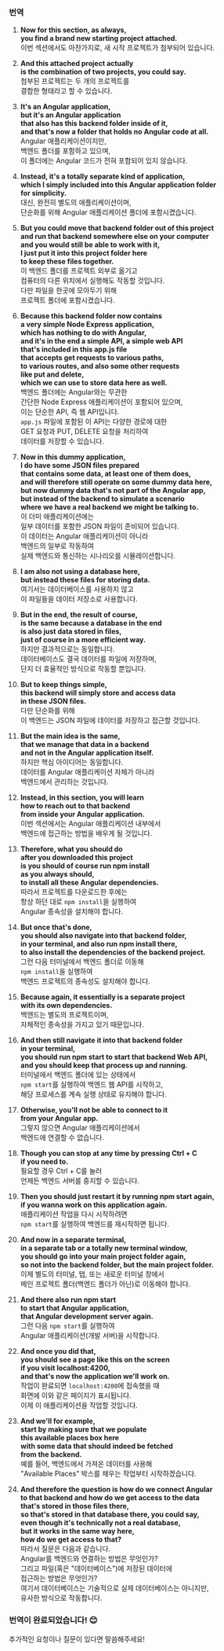 ### 번역

1. **Now for this section, as always,**  
   **you find a brand new starting project attached.**  
   이번 섹션에서도 마찬가지로, 새 시작 프로젝트가 첨부되어 있습니다.

2. **And this attached project actually**  
   **is the combination of two projects, you could say.**  
   첨부된 프로젝트는 두 개의 프로젝트를  
   결합한 형태라고 할 수 있습니다.

3. **It's an Angular application,**  
   **but it's an Angular application**  
   **that also has this backend folder inside of it,**  
   **and that's now a folder that holds no Angular code at all.**  
   Angular 애플리케이션이지만,  
   백엔드 폴더를 포함하고 있으며,  
   이 폴더에는 Angular 코드가 전혀 포함되어 있지 않습니다.

4. **Instead, it's a totally separate kind of application,**  
   **which I simply included into this Angular application folder**  
   **for simplicity.**  
   대신, 완전히 별도의 애플리케이션이며,  
   단순화를 위해 Angular 애플리케이션 폴더에 포함시켰습니다.

5. **But you could move that backend folder out of this project**  
   **and run that backend somewhere else on your computer**  
   **and you would still be able to work with it,**  
   **I just put it into this project folder here**  
   **to keep these files together.**  
   이 백엔드 폴더를 프로젝트 외부로 옮기고  
   컴퓨터의 다른 위치에서 실행해도 작동할 것입니다.  
   다만 파일을 한곳에 모아두기 위해  
   프로젝트 폴더에 포함시켰습니다.

6. **Because this backend folder now contains**  
   **a very simple Node Express application,**  
   **which has nothing to do with Angular,**  
   **and it's in the end a simple API, a simple web API**  
   **that's included in this app.js file**  
   **that accepts get requests to various paths,**  
   **to various routes, and also some other requests**  
   **like put and delete,**  
   **which we can use to store data here as well.**  
   백엔드 폴더에는 Angular와는 무관한  
   간단한 Node Express 애플리케이션이 포함되어 있으며,  
   이는 단순한 API, 즉 웹 API입니다.  
   `app.js` 파일에 포함된 이 API는 다양한 경로에 대한  
   GET 요청과 PUT, DELETE 요청을 처리하여  
   데이터를 저장할 수 있습니다.

7. **Now in this dummy application,**  
   **I do have some JSON files prepared**  
   **that contains some data, at least one of them does,**  
   **and will therefore still operate on some dummy data here,**  
   **but now dummy data that's not part of the Angular app,**  
   **but instead of the backend to simulate a scenario**  
   **where we have a real backend we might be talking to.**  
   이 더미 애플리케이션에는  
   일부 데이터를 포함한 JSON 파일이 준비되어 있습니다.  
   이 데이터는 Angular 애플리케이션이 아니라  
   백엔드의 일부로 작동하여  
   실제 백엔드와 통신하는 시나리오를 시뮬레이션합니다.

8. **I am also not using a database here,**  
   **but instead these files for storing data.**  
   여기서는 데이터베이스를 사용하지 않고  
   이 파일들을 데이터 저장소로 사용합니다.

9. **But in the end, the result of course,**  
   **is the same because a database in the end**  
   **is also just data stored in files,**  
   **just of course in a more efficient way.**  
   하지만 결과적으로는 동일합니다.  
   데이터베이스도 결국 데이터를 파일에 저장하며,  
   단지 더 효율적인 방식으로 작동할 뿐입니다.

10. **But to keep things simple,**  
    **this backend will simply store and access data**  
    **in these JSON files.**  
    다만 단순화를 위해  
    이 백엔드는 JSON 파일에 데이터를 저장하고 접근할 것입니다.

11. **But the main idea is the same,**  
    **that we manage that data in a backend**  
    **and not in the Angular application itself.**  
    하지만 핵심 아이디어는 동일합니다.  
    데이터를 Angular 애플리케이션 자체가 아니라  
    백엔드에서 관리하는 것입니다.

12. **Instead, in this section, you will learn**  
    **how to reach out to that backend**  
    **from inside your Angular application.**  
    이번 섹션에서는 Angular 애플리케이션 내부에서  
    백엔드에 접근하는 방법을 배우게 될 것입니다.

13. **Therefore, what you should do**  
    **after you downloaded this project**  
    **is you should of course run npm install**  
    **as you always should,**  
    **to install all these Angular dependencies.**  
    따라서 프로젝트를 다운로드한 후에는  
    항상 하던 대로 `npm install`을 실행하여  
    Angular 종속성을 설치해야 합니다.

14. **But once that's done,**  
    **you should also navigate into that backend folder,**  
    **in your terminal, and also run npm install there,**  
    **to also install the dependencies of the backend project.**  
    그런 다음 터미널에서 백엔드 폴더로 이동해  
    `npm install`을 실행하여  
    백엔드 프로젝트의 종속성도 설치해야 합니다.

15. **Because again, it essentially is a separate project**  
    **with its own dependencies.**  
    백엔드는 별도의 프로젝트이며,  
    자체적인 종속성을 가지고 있기 때문입니다.

16. **And then still navigate it into that backend folder**  
    **in your terminal,**  
    **you should run npm start to start that backend Web API,**  
    **and you should keep that process up and running.**  
    터미널에서 백엔드 폴더에 있는 상태에서  
    `npm start`를 실행하여 백엔드 웹 API를 시작하고,  
    해당 프로세스를 계속 실행 상태로 유지해야 합니다.

17. **Otherwise, you'll not be able to connect to it**  
    **from your Angular app.**  
    그렇지 않으면 Angular 애플리케이션에서  
    백엔드에 연결할 수 없습니다.

18. **Though you can stop at any time by pressing Ctrl + C**  
    **if you need to.**  
    필요할 경우 Ctrl + C를 눌러  
    언제든 백엔드 서버를 중지할 수 있습니다.

19. **Then you should just restart it by running npm start again,**  
    **if you wanna work on this application again.**  
    애플리케이션 작업을 다시 시작하려면  
    `npm start`를 실행하여 백엔드를 재시작하면 됩니다.

20. **And now in a separate terminal,**  
    **in a separate tab or a totally new terminal window,**  
    **you should go into your main project folder again,**  
    **so not into the backend folder, but the main project folder.**  
    이제 별도의 터미널, 탭, 또는 새로운 터미널 창에서  
    메인 프로젝트 폴더(백엔드 폴더가 아닌)로 이동해야 합니다.

21. **And there also run npm start**  
    **to start that Angular application,**  
    **that Angular development server again.**  
    그런 다음 `npm start`를 실행하여  
    Angular 애플리케이션(개발 서버)을 시작합니다.

22. **And once you did that,**  
    **you should see a page like this on the screen**  
    **if you visit localhost:4200,**  
    **and that's now the application we'll work on.**  
    작업이 완료되면 `localhost:4200`에 접속했을 때  
    화면에 이와 같은 페이지가 표시됩니다.  
    이제 이 애플리케이션을 작업할 것입니다.

23. **And we'll for example,**  
    **start by making sure that we populate**  
    **this available places box here**  
    **with some data that should indeed be fetched**  
    **from the backend.**  
    예를 들어, 백엔드에서 가져온 데이터를 사용해  
    "Available Places" 박스를 채우는 작업부터 시작하겠습니다.

24. **And therefore the question is how do we connect Angular**  
    **to that backend and how do we get access to the data**  
    **that's stored in those files there,**  
    **so that's stored in that database there, you could say,**  
    **even though it's technically not a real database,**  
    **but it works in the same way here,**  
    **how do we get access to that?**  
    따라서 질문은 다음과 같습니다.  
    Angular를 백엔드와 연결하는 방법은 무엇인가?  
    그리고 파일(혹은 "데이터베이스")에 저장된 데이터에  
    접근하는 방법은 무엇인가?  
    여기서 데이터베이스는 기술적으로 실제 데이터베이스는 아니지만,  
    유사한 방식으로 작동합니다.

### 번역이 완료되었습니다! 😊
추가적인 요청이나 질문이 있다면 말씀해주세요!
